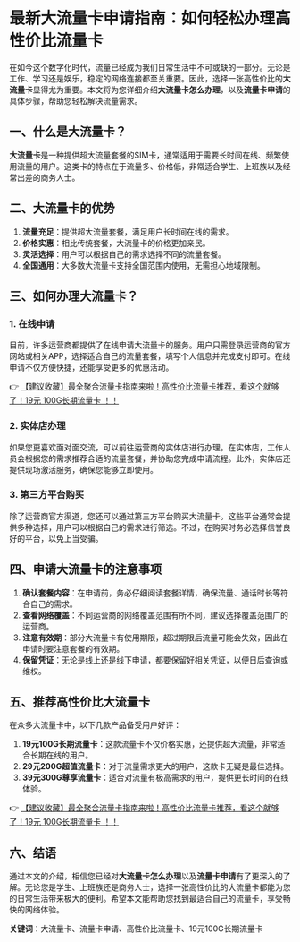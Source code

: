 # 最新大流量卡申请指南：如何轻松办理高性价比流量卡

在如今这个数字化时代，流量已经成为我们日常生活中不可或缺的一部分。无论是工作、学习还是娱乐，稳定的网络连接都至关重要。因此，选择一张高性价比的**大流量卡**显得尤为重要。本文将为您详细介绍**大流量卡怎么办理**，以及**流量卡申请**的具体步骤，帮助您轻松解决流量需求。

## 一、什么是大流量卡？

**大流量卡**是一种提供超大流量套餐的SIM卡，通常适用于需要长时间在线、频繁使用流量的用户。这类卡的特点在于流量多、价格低，非常适合学生、上班族以及经常出差的商务人士。

## 二、大流量卡的优势

1. **流量充足**：提供超大流量套餐，满足用户长时间在线的需求。
2. **价格实惠**：相比传统套餐，大流量卡的价格更加亲民。
3. **灵活选择**：用户可以根据自己的需求选择不同的流量套餐。
4. **全国通用**：大多数大流量卡支持全国范围内使用，无需担心地域限制。

## 三、如何办理大流量卡？

### 1. 在线申请

目前，许多运营商都提供了在线申请大流量卡的服务。用户只需登录运营商的官方网站或相关APP，选择适合自己的流量套餐，填写个人信息并完成支付即可。在线申请不仅方便快捷，还能享受更多的优惠活动。

👉 [【建议收藏】最全聚合流量卡指南来啦！高性价比流量卡推荐，看这个就够了！19元 100G长期流量卡 ！！](https://bit.ly/Liuliangka)

### 2. 实体店办理

如果您更喜欢面对面交流，可以前往运营商的实体店进行办理。在实体店，工作人员会根据您的需求推荐合适的流量套餐，并协助您完成申请流程。此外，实体店还提供现场激活服务，确保您能够立即使用。

### 3. 第三方平台购买

除了运营商官方渠道，您还可以通过第三方平台购买大流量卡。这些平台通常会提供多种选择，用户可以根据自己的需求进行筛选。不过，在购买时务必选择信誉良好的平台，以免上当受骗。

## 四、申请大流量卡的注意事项

1. **确认套餐内容**：在申请前，务必仔细阅读套餐详情，确保流量、通话时长等符合自己的需求。
2. **查看网络覆盖**：不同运营商的网络覆盖范围有所不同，建议选择覆盖范围广的运营商。
3. **注意有效期**：部分大流量卡有使用期限，超过期限后流量可能会失效，因此在申请时要注意套餐的有效期。
4. **保留凭证**：无论是线上还是线下申请，都要保留好相关凭证，以便日后查询或维权。

## 五、推荐高性价比大流量卡

在众多大流量卡中，以下几款产品备受用户好评：

1. **19元100G长期流量卡**：这款流量卡不仅价格实惠，还提供超大流量，非常适合长期在线的用户。
2. **29元200G超值流量卡**：对于流量需求更大的用户，这款卡无疑是最佳选择。
3. **39元300G尊享流量卡**：适合对流量有极高需求的用户，提供更长时间的在线体验。

👉 [【建议收藏】最全聚合流量卡指南来啦！高性价比流量卡推荐，看这个就够了！19元 100G长期流量卡 ！！](https://bit.ly/Liuliangka)

## 六、结语

通过本文的介绍，相信您已经对**大流量卡怎么办理**以及**流量卡申请**有了更深入的了解。无论您是学生、上班族还是商务人士，选择一张高性价比的大流量卡都能为您的日常生活带来极大的便利。希望本文能帮助您找到最适合自己的流量卡，享受畅快的网络体验。

**关键词**：大流量卡、流量卡申请、高性价比流量卡、19元100G长期流量卡